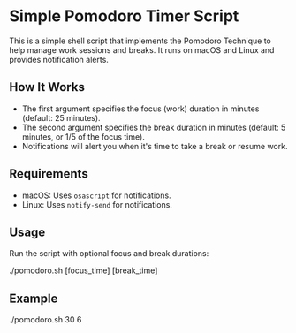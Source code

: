 # Simple Pomodoro Timer Script

This is a simple shell script that implements the Pomodoro Technique to help manage work sessions and breaks. It runs on macOS and Linux and provides notification alerts.

## How It Works

- The first argument specifies the focus (work) duration in minutes (default: 25 minutes).
- The second argument specifies the break duration in minutes (default: 5 minutes, or 1/5 of the focus time).
- Notifications will alert you when it's time to take a break or resume work.

## Requirements

- macOS: Uses `osascript` for notifications.
- Linux: Uses `notify-send` for notifications.

## Usage

Run the script with optional focus and break durations:

./pomodoro.sh [focus_time] [break_time]

## Example
./pomodoro.sh 30 6
